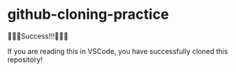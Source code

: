 # github-cloning-practice

🎉🎉🎉Success!!!🎉🎉🎉

If you are reading this in VSCode, you have successfully cloned this repository!
